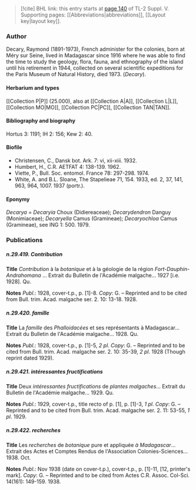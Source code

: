 > [!cite] BHL link: this entry starts at [page 140](https://www.biodiversitylibrary.org/item/103833#page/152/mode/1up) of TL-2 Suppl. V.
> Supporting pages: [[Abbreviations|abbreviations]], [[Layout key|layout key]].

### Author

Decary, Raymond (1891-1973), French administer for the colonies, born at Méry sur Seine, lived in Madagascar since 1916 where he was able to find the time to study the geology, flora, fauna, and ethnography of the island until his retirement in 1944, collected on several scientific expeditions for the Paris Museum of Natural History, died 1973. (*Decary*).

#### Herbarium and types

[[Collection P|P]] (25.000), also at [[Collection A|A]], [[Collection L|L]], [[Collection MO|MO]], [[Collection PC|PC]], [[Collection TAN|TAN]].

#### Bibliography and biography

Hortus 3: 1191; IH 2: 156; Kew 2: 40.

#### Biofile

- Christensen, C., Dansk bot. Ark. 7: vi, xii-xiii. 1932.
- Humbert, H., C.R. AETFAT 4: 138-139. 1962.
- Viette, P., Bull. Soc. entomol. France 78: 297-298. 1974.
- White, A. and B.L. Sloane, The Stapelieae 71, 154. 1933, ed. 2, 37, 141, 963, 964, 1007. 1937 (portr.).

#### Eponymy

*Decarya* = *Decaryia* Choux (Didiereaceae); *Decarydendron* Danguy (Monimiaceae); *Decaryella* Camus (Gramineae); *Decaryochloa* Camus (Gramineae), see ING 1: 500. 1979.

### Publications

##### n.29.419. Contribution

**Title**
*Contribution* à la *botanique* et à la géologie de la région *Fort-Dauphin-Andrahomana* ... Extrait du Bulletin de l'Académie malgache... 1927 \[i.e. 1928\]. Qu.

**Notes**
*Publ*.: 1928, cover-t.p., p. \[1\]-8. *Copy*: G. – Reprinted and to be cited from Bull. trim. Acad. malgache ser. 2. 10: 13-18. 1928.

##### n.29.420. famille

**Title**
La *famille* des *Phalloidacées* et ses représentants à Madagascar... Extrait du Bulletin de l'Académie malgache... 1928. Qu.

**Notes**
*Publ*.: 1928, cover-t.p., p. \[1\]-5, *2 pl*. *Copy*: G. – Reprinted and to be cited from Bull. trim. Acad. malgache ser. 2. 10: 35-39, *2 pl*. 1928 (Though reprint dated 1929).

##### n.29.421. intéressantes fructifications

**Title**
Deux *intéressantes fructifications* de *plantes malgaches*... Extrait du Bulletin de l'Académie malgache... 1929. Qu.

**Notes**
*Publ*.: 1929, cover-t.p., title recto of p. \[1\], p. \[1\]-3, *1 pl*. *Copy*: G. – Reprinted and to be cited from Bull. trim. Acad. malgache ser. 2. 11: 53-55, *1 pl*. 1929.

##### n.29.422. recherches

**Title**
Les *recherches* de *botanique* pure et appliquée *à Madagascar*... Extrait des Actes et Comptes Rendus de l'Association Colonies-Sciences... 1938. Oct.

**Notes**
*Publ*.: Nov 1938 (date on cover-t.p.), cover-t.p., p. \[1\]-11, \[12, printer's mark\]. *Copy*: G. – Reprinted and to be cited from Actes C.R. Assoc. Col-Sci. 14(161): 149-159. 1938.

